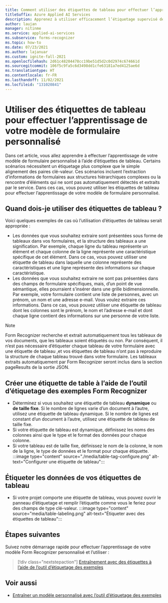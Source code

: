 ```yaml
---
title: Comment utiliser des étiquettes de tableau pour effectuer l’apprentissage de votre module de formulaire personnalisé – Form Recognizer
titleSuffix: Azure Applied AI Services
description: Apprenez à utiliser efficacement l’étiquetage supervisé des tableaux.
author: laujan
manager: nitinme
ms.service: applied-ai-services
ms.subservice: forms-recognizer
ms.topic: how-to
ms.date: 07/23/2021
ms.author: lajanuar
ms.custom: ignite-fall-2021
ms.openlocfilehash: 2d61c48204478cc19be51d5d2c0d2974c674661d
ms.sourcegitcommit: 106f5c9fa5c6d3498dd1cfe63181a7ed4125ae6d
ms.translationtype: HT
ms.contentlocale: fr-FR
ms.lasthandoff: 11/02/2021
ms.locfileid: "131020841"
---
```

# <a name="use-table-tags-to-train-your-custom-form-model"></a>Utiliser des étiquettes de tableau pour effectuer l’apprentissage de votre modèle de formulaire personnalisé

Dans cet article, vous allez apprendre à effectuer l’apprentissage de votre modèle de formulaire personnalisé à l’aide d’étiquettes de tableau. Certains scénarios nécessitent un étiquetage plus complexe que le simple alignement des paires clé-valeur. Ces scénarios incluent l’extraction d’informations de formulaires aux structures hiérarchiques complexes ou la rencontre d’éléments qui ne sont pas automatiquement détectés et extraits par le service. Dans ces cas, vous pouvez utiliser les étiquettes de tableau pour effectuer l’apprentissage de votre modèle de formulaire personnalisé.

## <a name="when-should-i-use-table-tags"></a>Quand dois-je utiliser des étiquettes de tableau ?

Voici quelques exemples de cas où l’utilisation d’étiquettes de tableau serait appropriée :

- Les données que vous souhaitez extraire sont présentées sous forme de tableaux dans vos formulaires, et la structure des tableaux a une signification. Par exemple, chaque ligne du tableau représente un élément et chaque colonne de la ligne représente une caractéristique spécifique de cet élément. Dans ce cas, vous pouvez utiliser une étiquette de tableau dans laquelle une colonne représente des caractéristiques et une ligne représente des informations sur chaque caractéristique.
- Les données que vous souhaitez extraire ne sont pas présentées dans des champs de formulaire spécifiques, mais, d’un point de vue sémantique, elles pourraient s’insérer dans une grille bidimensionnelle. Par exemple, votre formulaire contient une liste de personnes, avec un prénom, un nom et une adresse e-mail. Vous voulez extraire ces informations. Dans ce cas, vous pouvez utiliser une étiquette de tableau dont les colonnes sont le prénom, le nom et l’adresse e-mail et dont chaque ligne contient des informations sur une personne de votre liste.

> [!NOTE]
> Form Recognizer recherche et extrait automatiquement tous les tableaux de vos documents, que les tableaux soient étiquetés ou non. Par conséquent, il n’est pas nécessaire d’étiqueter chaque tableau de votre formulaire avec une étiquette de tableau ,et vos étiquettes de tableau n’ont pas à reproduire la structure de chaque tableau trouvé dans votre formulaire. Les tableaux extraits automatiquement par Form Recognizer seront inclus dans la section pageResults de la sortie JSON.

## <a name="create-a-table-tag-with-the-form-recognizer-sample-labeling-tool"></a>Créer une étiquette de table à l’aide de l’outil d’étiquetage des exemples Form Recognizer
<!-- markdownlint-disable MD004 -->
* Déterminez si vous souhaitez une étiquette de tableau **dynamique** ou **de taille fixe**. Si le nombre de lignes varie d’un document à l’autre, utilisez une étiquette de tableau dynamique. Si le nombre de lignes est constant d’un document à l’autre, utilisez une étiquette de tableau de taille fixe.
* Si votre étiquette de tableau est dynamique, définissez les noms des colonnes ainsi que le type et le format des données pour chaque colonne.
* Si votre tableau est de taille fixe, définissez le nom de la colonne, le nom de la ligne, le type de données et le format pour chaque étiquette.
:::image type="content" source="./media/table-tag-configure.png" alt-text="Configurer une étiquette de tableau":::

## <a name="label-your-table-tag-data"></a>Étiqueter les données de vos étiquettes de tableau

* Si votre projet comporte une étiquette de tableau, vous pouvez ouvrir le panneau d’étiquetage et remplir l’étiquette comme vous le feriez pour des champs de type clé-valeur.
:::image type="content" source="media/table-labeling.png" alt-text="Étiqueter avec des étiquettes de tableau":::

## <a name="next-steps"></a>Étapes suivantes

Suivez notre démarrage rapide pour effectuer l’apprentissage de votre modèle Form Recognizer personnalisé et l’utiliser :

> [!div class="nextstepaction"]
> [Entraînement avec des étiquettes à l’aide de l’outil d’étiquetage des exemples](label-tool.md)

## <a name="see-also"></a>Voir aussi

* [Entraîner un modèle personnalisé avec l’outil d’étiquetage des exemples](label-tool.md)
>
